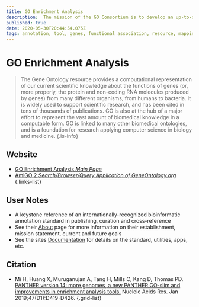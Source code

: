 ```yaml
---
title: GO Enrichment Analysis
description:  The mission of the GO Consortium is to develop an up-to-date, comprehensive, computational model of biological systems, from the molecular level to larger pathways, cellular and organism-level systems.
published: true
date: 2020-05-30T20:44:54.075Z
tags: annotation, tool, genes, functional association, resource, mapping, curation, curated, enrichment, ontology
---
```


# GO Enrichment Analysis

> The Gene Ontology resource provides a computational representation of our current scientific knowledge about the functions of genes (or, more properly, the protein and non-coding RNA molecules produced by genes) from many different organisms, from humans to bacteria. It is widely used to support scientific research, and has been cited in tens of thousands of publications. 
&NewLine;
GO is also at the hub of a major effort to represent the vast amount of biomedical knowledge in a computable form. GO is linked to many other biomedical ontologies, and is a foundation for research applying computer science in biology and medicine.
{.is-info}



## Website

- [GO Enrichment Analysis *Main Page*](http://geneontology.org)
- [AmiGO 2 *Search/Browser/Query Application of GeneOntology.org*](http://amigo.geneontology.org/amigo/landing)
{.links-list}

## User Notes
- A keystone reference of an internationally-recognized bioinformatic annotation standard in publishing, curation and cross-reference
- See their [About](http://geneontology.org/docs/introduction-to-go-resource/) page for more information on their establishment, mission statement, current and future goals
- See the sites [Documentation](http://geneontology.org/docs/go-enrichment-analysis/) for details on the standard, utilities, apps, etc.

## Citation

- Mi H, Huang X, Muruganujan A, Tang H, Mills C, Kang D, Thomas PD. [PANTHER version 14: more genomes, a new PANTHER GO-slim and improvements in enrichment analysis tools.](https://academic.oup.com/nar/article/47/D1/D419/5165346) Nucleic Acids Res. Jan 2019;47(D1):D419-D426.
{.grid-list}